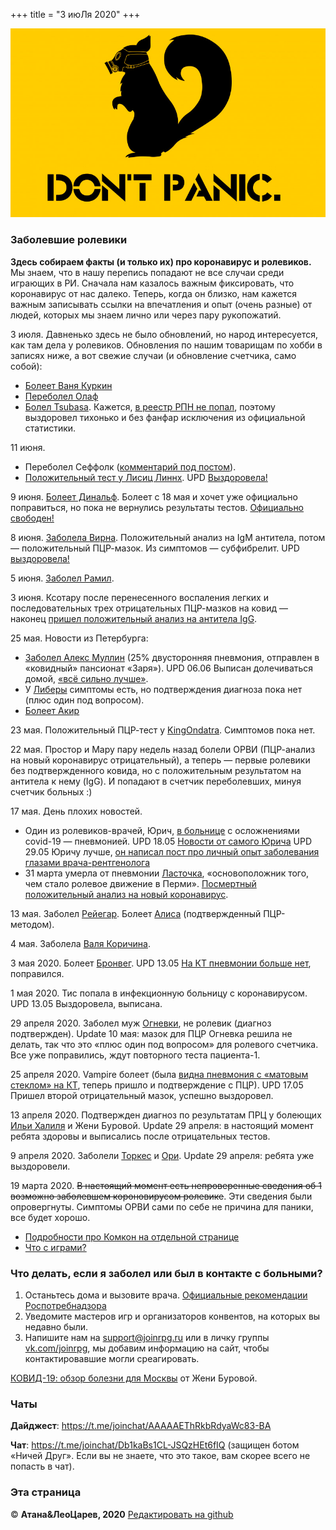 +++
title = "3 июЛя 2020"
+++

![DO NOT PANIC](do-not-panic-skuns-protivogaz.jpg)

### Заболевшие ролевики

**Здесь собираем факты (и только их) про коронавирус и ролевиков.** Мы знаем, что в нашу перепись попадают не все случаи среди играющих в РИ. Сначала нам казалось важным фиксировать, что коронавирус от нас далеко. Теперь, когда он близко, нам кажется важным записывать ссылки на впечатления и опыт (очень разные) от людей, которых мы знаем лично или через пару рукопожатий.

3 июля. Давненько здесь не было обновлений, но народ интересуется, как там дела у ролевиков. Обновления по нашим товарищам по хобби в записях ниже, а вот свежие случаи (и обновление счетчика, само собой):

* [Болеет Ваня Куркин](https://web.facebook.com/iv.kurkin/posts/3601799833182386?__cft__[0]=AZX5oakt1oean4_etrSZDFOeSlrMrXpQLLk3yI-hN_qzmOoLzfUZWRmyhJrHa7QRIUlAXNBto27PjDMujW09Hay_IhxxAsn7IF2FcgO-H_5MUZpzVxnsWiDqDZ_HJtgZfTE&__tn__=%2CO%2CP-R)
* [Переболел Олаф](https://vk.com/wall1431289_1820)
* [Болел Tsubasa](https://mobile.twitter.com/SpbTsubasa/status/1271758083241451520). Кажется, [в реестр РПН не попал](https://mobile.twitter.com/SpbTsubasa/status/1272454583562969089), поэтому выздоровел тихонько и без фанфар исключения из официальной статистики. 


11 июня. 

* Переболел Сеффолк ([комментарий под постом](https://vk.com/wall3164462_29602?reply=29610&thread=29604)).
* [Положительный тест у Лисиц Линнх](https://vk.com/wall2306669_16097). UPD [Выздоровела!](https://vk.com/wall2306669_16521)

9 июня. [Болеет Динальф](https://vk.com/wall1260103_2520). Болеет с 18 мая и хочет уже официально поправиться, но пока не вернулись результаты тестов. [Официально свободен!](https://vk.com/wall1260103_2563)

8 июня. [Заболела Вирна](https://t.me/c/1274242365/68030). Положительный анализ на IgM антитела, потом — положительный ПЦР-мазок. Из симптомов — субфибрелит. UPD [выздоровела!](https://t.me/c/1274242365/69723)

5 июня. [Заболел Рамил](https://vk.com/wall4808210_735).

3 июня. Ксотару после перенесенного воспаления легких и последовательных трех отрицательных ПЦР-мазков на ковид — наконец [пришел положительный анализ на антитела IgG](https://t.me/c/1274242365/66964). 

25 мая. Новости из Петербурга:

* [Заболел Алекс Муллин](https://t.me/c/1274242365/64721) (25% двусторонняя пневмония, отправлен в  «ковидный» пансионат «Заря»). UPD 06.06 Выписан долечиваться домой, [«всё сильно лучше»](https://t.me/c/1274242365/67867).
* У [Либеры](https://vk.com/wall759538_6251?reply=6273&thread=6271) симптомы есть, но подтверждения диагноза пока нет (плюс один под вопросом).
* [Болеет Акир](https://vk.com/wall19060011_17375)

23 мая. Положительный ПЦР-тест у [KingOndatra](https://mobile.twitter.com/King_Ondatra/status/1263777267332919296). Симптомов пока нет.

22 мая. Простор и Мару пару недель назад болели ОРВИ (ПЦР-анализ на новый коронавирус отрицательный), а теперь — первые ролевики без подтвержденного ковида, но с положительным результатом на антитела к нему (IgG). И попадают в счетчик переболевших, минуя счетчик больных :)

17 мая. День плохих новостей. 

* Один из ролевиков-врачей, Юрич, [в больнице](https://www.facebook.com/anna.abramenkova.98/posts/3075466069205449) с осложнениями сovid-19 — пневмонией. UPD 18.05 [Новости от самого Юрича](https://www.facebook.com/tihmyanov/posts/2972871472780650) UPD 29.05 Юричу лучше, [он написал пост про личный опыт заболевания глазами врача-рентгенолога](https://zabzamok.livejournal.com/380370.html)
* 31 марта умерла от пневмонии [Ласточка](https://vk.com/wall-188350311_2613), «основоположник того, чем стало ролевое движение в Перми». [Посмертный положительный анализ на новый коронавирус](https://vk.com/wall730795_5145).

13 мая. Заболел [Рейегар](https://vk.com/wall8056731_2719).
Болеет [Алиса](https://vk.com/wall50940468_19073) (подтвержденный ПЦР-методом).

4 мая. Заболела [Валя Коричина](https://www.facebook.com/1507445974/posts/10217286340779690/?d=n).

3 мая 2020. Болеет [Бронвег](https://vk.com/wall982602_6555). UPD 13.05 [На КТ пневмонии больше нет](https://vk.com/wall982602_6799), поправился.

1 мая 2020. Тис попала в инфекционную больницу с коронавирусом. UPD 13.05 Выздоровела, выписана.

29 апреля 2020. Заболел муж [Огневки](https://vk.com/wall48987_3469), не ролевик (диагноз подтвержден). Update 10 мая: мазок для ПЦР Огневка решила не делать, так что это «плюс один под вопросом» для ролевого счетчика. Все уже поправились, ждут повторного теста пациента-1.

25 апреля 2020. Vampire болеет (была [видна пневмония с «матовым стеклом» на КТ](https://t.me/c/1274242365/53387), теперь пришло и подтверждение с ПЦР). UPD 17.05 Пришел второй отрицательный мазок, успешно выздоровел. 

13 апреля 2020. Подтвержден диагноз по результатам ПРЦ у болеющих [Ильи Халиля](https://vk.com/wall4329581_1117) и Жени Буровой. Update 29 апреля: в настоящий момент ребята здоровы и выписались после отрицательных тестов.

9 апреля 2020. Заболели [Торкес](https://www.facebook.com/anna.torkes/posts/2956225221080970) и [Ори](https://vk.com/wall3409833_4143). Update 29 апреля: ребята уже выздоровели. 
 
19 марта 2020. ~~В настоящий момент есть непроверенные сведения об 1 возможно заболевшем короновирусом ролевике~~. Эти сведения были опровергнуты. Симптомы ОРВИ сами по себе не причина для паники, все будет хорошо.
 
 - [Подробности про Комкон на отдельной странице](comcon)
 - [Что с играми?](cancel-games)

### Что делать, если я заболел или был в контакте с больными?

1. Останьтесь дома и вызовите врача. [Официальные рекомендации Роспотребнадзора](https://rospotrebnadzor.ru/about/info/news_time/news_details.php?ELEMENT_ID=13566)
2. Уведомите мастеров игр и организаторов конвентов, на которых вы недавно были.
3. Напишите нам на <support@joinrpg.ru> или в личку группы [vk.com/joinrpg](https://vk.com/joinrpg), мы добавим информацию на сайт, чтобы контактировавшие могли среагировать.

[КОВИД-19: обзор болезни для Москвы](https://docs.google.com/document/d/1L_1G5dqcFpvQk0ZKDQB2zZ_b4LpF-ddaU6DeM6AhHeI/edit) от Жени Буровой.

### Чаты

**Дайджест**: <https://t.me/joinchat/AAAAAEThRkbRdyaWc83-BA>

**Чат**: <https://t.me/joinchat/Db1kaBs1CL-JSQzHEt6fIQ> (защищен ботом «Ничей Друг». Если вы не знаете, что это такое, вам скорее всего не попасть в чат).

### Эта страница

© **Атана&ЛеоЦарев, 2020**
[Редактировать на github](https://github.com/leotsarev/corona-comcon/blob/master/content/_index.md)
